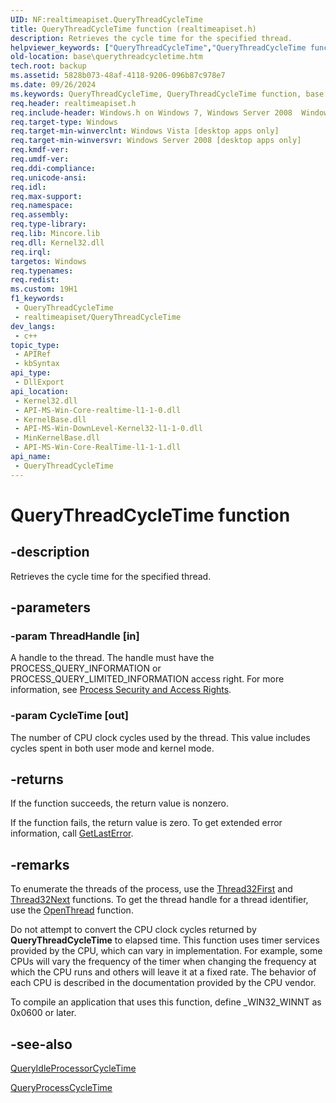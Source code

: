 ```yaml
---
UID: NF:realtimeapiset.QueryThreadCycleTime
title: QueryThreadCycleTime function (realtimeapiset.h)
description: Retrieves the cycle time for the specified thread.
helpviewer_keywords: ["QueryThreadCycleTime","QueryThreadCycleTime function","base.querythreadcycletime","realtimeapiset/QueryThreadCycleTime","winbase/QueryThreadCycleTime"]
old-location: base\querythreadcycletime.htm
tech.root: backup
ms.assetid: 5828b073-48af-4118-9206-096b87c978e7
ms.date: 09/26/2024
ms.keywords: QueryThreadCycleTime, QueryThreadCycleTime function, base.querythreadcycletime, realtimeapiset/QueryThreadCycleTime, winbase/QueryThreadCycleTime
req.header: realtimeapiset.h
req.include-header: Windows.h on Windows 7, Windows Server 2008  Windows Server 2008 R2
req.target-type: Windows
req.target-min-winverclnt: Windows Vista [desktop apps only]
req.target-min-winversvr: Windows Server 2008 [desktop apps only]
req.kmdf-ver: 
req.umdf-ver: 
req.ddi-compliance: 
req.unicode-ansi: 
req.idl: 
req.max-support: 
req.namespace: 
req.assembly: 
req.type-library: 
req.lib: Mincore.lib
req.dll: Kernel32.dll
req.irql: 
targetos: Windows
req.typenames: 
req.redist: 
ms.custom: 19H1
f1_keywords:
 - QueryThreadCycleTime
 - realtimeapiset/QueryThreadCycleTime
dev_langs:
 - c++
topic_type:
 - APIRef
 - kbSyntax
api_type:
 - DllExport
api_location:
 - Kernel32.dll
 - API-MS-Win-Core-realtime-l1-1-0.dll
 - KernelBase.dll
 - API-MS-Win-DownLevel-Kernel32-l1-1-0.dll
 - MinKernelBase.dll
 - API-MS-Win-Core-RealTime-l1-1-1.dll
api_name:
 - QueryThreadCycleTime
---
```


# QueryThreadCycleTime function


## -description

Retrieves the cycle time for the specified thread.

## -parameters

### -param ThreadHandle [in]

A handle to the thread. The handle must have the PROCESS_QUERY_INFORMATION or PROCESS_QUERY_LIMITED_INFORMATION access right. For more information, see 
<a href="/windows/desktop/ProcThread/process-security-and-access-rights">Process Security and Access Rights</a>.

### -param CycleTime [out]

The number of CPU clock cycles used by the thread. This value includes cycles spent in both user mode and kernel mode.

## -returns

If the function succeeds, the return value is nonzero.

If the function fails, the return value is zero. To get extended error information, call 
<a href="/windows/desktop/api/errhandlingapi/nf-errhandlingapi-getlasterror">GetLastError</a>.

## -remarks

To enumerate the threads of the process, use the <a href="/windows/desktop/api/tlhelp32/nf-tlhelp32-thread32first">Thread32First</a> and <a href="/windows/desktop/api/tlhelp32/nf-tlhelp32-thread32next">Thread32Next</a> functions. To get the thread handle for a thread identifier, use the 
<a href="/windows/desktop/api/processthreadsapi/nf-processthreadsapi-openthread">OpenThread</a> function.

Do not attempt to convert the CPU clock cycles returned by <b>QueryThreadCycleTime</b> to elapsed time. This function uses timer services provided by the CPU, which can vary in implementation. For example, some CPUs will vary the frequency of the timer when changing the frequency at which the CPU runs and others will leave it at a fixed rate. The behavior of each CPU is described in the documentation provided by the CPU vendor.

To compile an application that uses this function, define _WIN32_WINNT as 0x0600 or later.

## -see-also

<a href="/windows/desktop/api/realtimeapiset/nf-realtimeapiset-queryidleprocessorcycletime">QueryIdleProcessorCycleTime</a>



<a href="/windows/desktop/api/realtimeapiset/nf-realtimeapiset-queryprocesscycletime">QueryProcessCycleTime</a>